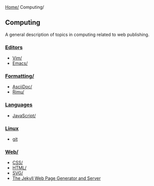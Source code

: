 [Home/](../index.html)
Computing/


## Computing
A general description of topics in computing related to web publishing.

### [Editors](editors/index.html)
- [Vim/](editors/vim/index.html)
- [Emacs/](editors/emacs/index.html)

### [Formatting/](formatting/index.html)
- [AsciiDoc/](formatting/asciidoc/index.html)
- [Rimu/](formatting/rimu/index.html)

### [Languages](languages/index.html)
- [JavaScript/](languages/javascript/index.html)

### [Linux](linux/index.html)
- [git](linux/git.html)

### [Web/](web/index.html)
- [CSS/](web/css/index.html)
- [HTML/](web/html/index.html)
- [SVG/](web/svg/index.html)
- [The Jekyll Web Page Generator and Server](web/jekyll.htm)
